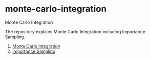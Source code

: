 # monte-carlo-integration
Monte Carlo Integration

The repository explains Monte Carlo Integration including Importance Sampling. 

1. [Monte Carlo Integration](https://github.com/AndersonJo/monte-carlo-integration/blob/master/monte-carlo-method.ipynb)
2. [Importance Sampling](https://github.com/AndersonJo/monte-carlo-integration/blob/master/importance-sampling.ipynb)
